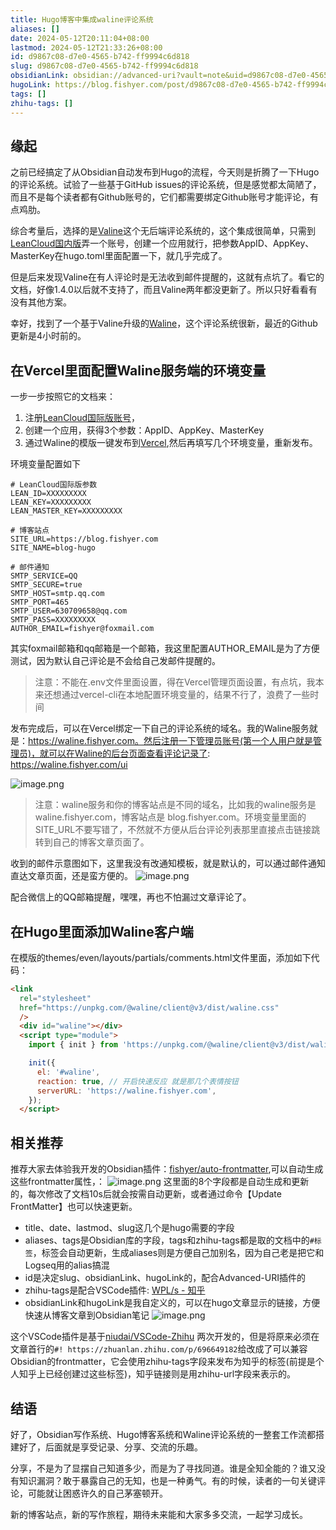 ```yaml
---
title: Hugo博客中集成waline评论系统
aliases: []
date: 2024-05-12T20:11:04+08:00
lastmod: 2024-05-12T21:33:26+08:00
id: d9867c08-d7e0-4565-b742-ff9994c6d818
slug: d9867c08-d7e0-4565-b742-ff9994c6d818
obsidianLink: obsidian://advanced-uri?vault=note&uid=d9867c08-d7e0-4565-b742-ff9994c6d818
hugoLink: https://blog.fishyer.com/post/d9867c08-d7e0-4565-b742-ff9994c6d818/
tags: []
zhihu-tags: []
---
```


## 缘起

之前已经搞定了从Obsidian自动发布到Hugo的流程，今天则是折腾了一下Hugo的评论系统。试验了一些基于GitHub issues的评论系统，但是感觉都太简陋了，而且不是每个读者都有Github账号的，它们都需要绑定Github账号才能评论，有点鸡肋。

综合考量后，选择的是[Valine](https://valine.js.org/ )这个无后端评论系统的，这个集成很简单，只需到[LeanCloud国内版](https://www.leancloud.cn/ )弄一个账号，创建一个应用就行，把参数AppID、AppKey、MasterKey在hugo.toml里面配置一下，就几乎完成了。

但是后来发现Valine在有人评论时是无法收到邮件提醒的，这就有点坑了。看它的文档，好像1.4.0以后就不支持了，而且Valine两年都没更新了。所以只好看看有没有其他方案。

幸好，找到了一个基于Valine升级的[Waline](https://waline.js.org/guide/get-started/ )，这个评论系统很新，最近的Github更新是4小时前的。

## 在Vercel里面配置Waline服务端的环境变量

一步一步按照它的文档来：
1. 注册[LeanCloud国际版账号](https://console.leancloud.app/apps )，
2. 创建一个应用，获得3个参数：AppID、AppKey、MasterKey
3. 通过Waline的模版一键发布到[Vercel](https://vercel.com),然后再填写几个环境变量，重新发布。

环境变量配置如下
```env
# LeanCloud国际版参数
LEAN_ID=XXXXXXXXX
LEAN_KEY=XXXXXXXXX
LEAN_MASTER_KEY=XXXXXXXXX

# 博客站点
SITE_URL=https://blog.fishyer.com
SITE_NAME=blog-hugo

# 邮件通知
SMTP_SERVICE=QQ
SMTP_SECURE=true
SMTP_HOST=smtp.qq.com
SMTP_PORT=465
SMTP_USER=630709658@qq.com
SMTP_PASS=XXXXXXXXX
AUTHOR_EMAIL=fishyer@foxmail.com
```

其实foxmail邮箱和qq邮箱是一个邮箱，我这里配置AUTHOR_EMAIL是为了方便测试，因为默认自己评论是不会给自己发邮件提醒的。

> 注意：不能在.env文件里面设置，得在Vercel管理页面设置，有点坑，我本来还想通过vercel-cli在本地配置环境变量的，结果不行了，浪费了一些时间

发布完成后，可以在Vercel绑定一下自己的评论系统的域名。我的Waline服务就是：https://waline.fishyer.com。然后注册一下管理员账号(第一个人用户就是管理员)，就可以在Waline的后台页面查看评论记录了: https://waline.fishyer.com/ui

![image.png](https://yupic.oss-cn-shanghai.aliyuncs.com/20240512203725.png)


> 注意：waline服务和你的博客站点是不同的域名，比如我的waline服务是waline.fishyer.com，博客站点是 blog.fishyer.com。环境变量里面的SITE_URL不要写错了，不然就不方便从后台评论列表那里直接点击链接跳转到自己的博客文章页面了。

收到的邮件示意图如下，这里我没有改通知模板，就是默认的，可以通过邮件通知直达文章页面，还是蛮方便的。
![image.png](https://yupic.oss-cn-shanghai.aliyuncs.com/20240512203838.png)

配合微信上的QQ邮箱提醒，嘿嘿，再也不怕漏过文章评论了。


## 在Hugo里面添加Waline客户端

在模版的themes/even/layouts/partials/comments.html文件里面，添加如下代码：
```html
<link
  rel="stylesheet"
  href="https://unpkg.com/@waline/client@v3/dist/waline.css"
  />
  <div id="waline"></div>
  <script type="module">
    import { init } from 'https://unpkg.com/@waline/client@v3/dist/waline.js';

    init({
      el: '#waline',
      reaction: true, // 开启快速反应 就是那几个表情按钮
      serverURL: 'https://waline.fishyer.com',
    });
  </script>

```

## 相关推荐

推荐大家去体验我开发的Obsidian插件：[fishyer/auto-frontmatter](https://github.com/fishyer/auto-frontmatter ),可以自动生成这些frontmatter属性，：
![image.png](https://yupic.oss-cn-shanghai.aliyuncs.com/20240512204210.png)
这里面的8个字段都是自动生成和更新的，每次修改了文档10s后就会按需自动更新，或者通过命令【Update FrontMatter】也可以快速更新。

- title、date、lastmod、slug这几个是hugo需要的字段
- aliases、tags是Obsidian库的字段，tags和zhihu-tags都是取的文档中的`#标签`，标签会自动更新，生成aliases则是方便自己加别名，因为自己老是把它和Logseq用的alias搞混
- id是决定slug、obsidianLink、hugoLink的，配合Advanced-URI插件的
- zhihu-tags是配合VSCode插件: [WPL/s - 知乎](https://marketplace.visualstudio.com/items?itemName=jks-liu.wpls )
- obsidianLink和hugoLink是我自定义的，可以在hugo文章显示的链接，方便快速从博客文章到Obsidian笔记
![image.png](https://yupic.oss-cn-shanghai.aliyuncs.com/20240512211546.png)

这个VSCode插件是基于[niudai/VSCode-Zhihu](https://github.com/niudai/VSCode-Zhihu ) 两次开发的，但是将原来必须在文章首行的`#! https://zhuanlan.zhihu.com/p/696649182`给改成了可以兼容Obsidian的frontmatter，它会使用zhihu-tags字段来发布为知乎的标签(前提是个人知乎上已经创建过这些标签)，知乎链接则是用zhihu-url字段来表示的。


## 结语

好了，Obsidian写作系统、Hugo博客系统和Waline评论系统的一整套工作流都搭建好了，后面就是享受记录、分享、交流的乐趣。

分享，不是为了显摆自己知道多少，而是为了寻找同道。谁是全知全能的？谁又没有知识漏洞？敢于暴露自己的无知，也是一种勇气。有的时候，读者的一句关键评论，可能就让困惑许久的自己茅塞顿开。

新的博客站点，新的写作旅程，期待未来能和大家多多交流，一起学习成长。